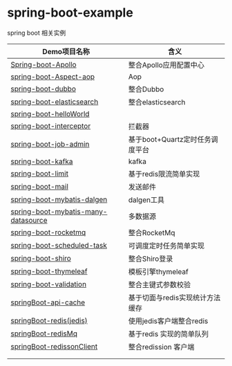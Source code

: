 # spring-boot-example
spring boot 相关实例



| **Demo项目名称** | **含义** |
| --- | --- |
| [Spring-boot-Apollo](https://github.com/mengq0815/spring-boot-example/tree/master/Spring-boot-Apollo) | 整合Apollo应用配置中心 |
| [spring-boot-Aspect-aop](https://github.com/mengq0815/spring-boot-example/tree/master/spring-boot-Aspect-aop) | Aop |
| [spring-boot-dubbo](https://github.com/mengq0815/spring-boot-example/tree/master/spring-boot-dubbo) | 整合Dubbo |
| [spring-boot-elasticsearch](https://github.com/mengq0815/spring-boot-example/tree/master/spring-boot-elasticsearch) | 整合elasticsearch |
| [spring-boot-helloWorld](https://github.com/mengq0815/spring-boot-example/tree/master/spring-boot-helloWorld) |  |
| [spring-boot-interceptor](https://github.com/mengq0815/spring-boot-example/tree/master/spring-boot-interceptor) | 拦截器 |
| [spring-boot-job-admin](https://github.com/mengq0815/spring-boot-example/tree/master/spring-boot-job-admin) | 基于boot+Quartz定时任务调度平台 |
| [spring-boot-kafka](https://github.com/mengq0815/spring-boot-example/tree/master/spring-boot-kafka) | kafka |
| [spring-boot-limit](https://github.com/mengq0815/spring-boot-example/tree/master/spring-boot-limit) | 基于redis限流简单实现 |
| [spring-boot-mail](https://github.com/mengq0815/spring-boot-example/tree/master/spring-boot-mail) | 发送邮件 |
| [spring-boot-mybatis-dalgen](https://github.com/mengq0815/spring-boot-example/tree/master/spring-boot-mybatis-dalgen) | dalgen工具 |
| [spring-boot-mybatis-many-datasource](https://github.com/mengq0815/spring-boot-example/tree/master/spring-boot-mybatis-many-datasource) | 多数据源 |
| [spring-boot-rocketmq](https://github.com/mengq0815/spring-boot-example/tree/master/spring-boot-rocketmq) | 整合RocketMq |
| [spring-boot-scheduled-task](https://github.com/mengq0815/spring-boot-example/tree/master/spring-boot-scheduled-task) | 可调度定时任务简单实现 |
| [spring-boot-shiro](https://github.com/mengq0815/spring-boot-example/tree/master/spring-boot-shiro) | 整合Shiro登录 |
| [spring-boot-thymeleaf](https://github.com/mengq0815/spring-boot-example/tree/master/spring-boot-thymeleaf) | 模板引擎thymeleaf |
| [spring-boot-validation](https://github.com/mengq0815/spring-boot-example/tree/master/spring-boot-validation) | 整合主键式参数校验 |
| [springBoot-api-cache](https://github.com/mengq0815/spring-boot-example/tree/master/springBoot-api-cache) | 基于切面与redis实现统计方法缓存 |
| [springBoot-redis(jedis)](https://github.com/mengq0815/spring-boot-example/tree/master/springBoot-redis(jedis)) | 使用jedis客户端整合redis |
| [springBoot-redisMq](https://github.com/mengq0815/spring-boot-example/tree/master/springBoot-redisMq) | 基于redis 实现的简单队列 |
| [springBoot-redissonClient](https://github.com/mengq0815/spring-boot-example/tree/master/springBoot-redissonClient) | 整合redission 客户端 |
|  |  |
|  |  |



